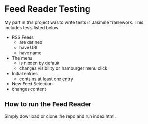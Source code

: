# Feed Reader Testing
My part in this project was to write tests in Jasmine framework.
This includes tests listed below.
* RSS Feeds
  * are defined
  * have URL
  * have name
* The menu
  * is hidden by default
  * changes visibility on hamburger menu click
* Initial entries
  * contains at least one entry
* New Feed Selection
 * changes content

## How to run the Feed Reader
Simply download or clone the repo and run index.html.